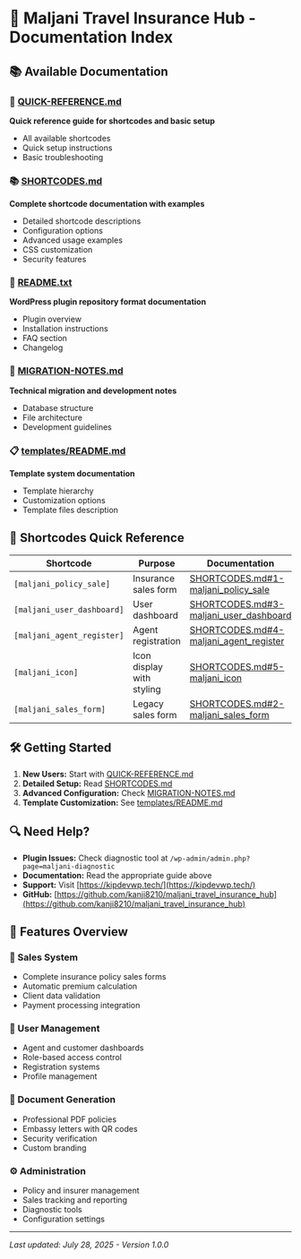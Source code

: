 # 📖 Maljani Travel Insurance Hub - Documentation Index

## 📚 Available Documentation

### 🚀 [QUICK-REFERENCE.md](QUICK-REFERENCE.md)
**Quick reference guide for shortcodes and basic setup**
- All available shortcodes
- Quick setup instructions
- Basic troubleshooting

### 📚 [SHORTCODES.md](SHORTCODES.md)
**Complete shortcode documentation with examples**
- Detailed shortcode descriptions
- Configuration options
- Advanced usage examples
- CSS customization
- Security features

### 📄 [README.txt](README.txt)
**WordPress plugin repository format documentation**
- Plugin overview
- Installation instructions
- FAQ section
- Changelog

### 🔧 [MIGRATION-NOTES.md](MIGRATION-NOTES.md)
**Technical migration and development notes**
- Database structure
- File architecture
- Development guidelines

### 📋 [templates/README.md](templates/README.md)
**Template system documentation**
- Template hierarchy
- Customization options
- Template files description

## 🎯 Shortcodes Quick Reference

| Shortcode | Purpose | Documentation |
|-----------|---------|---------------|
| `[maljani_policy_sale]` | Insurance sales form | [SHORTCODES.md#1-maljani_policy_sale](SHORTCODES.md#1-maljani_policy_sale) |
| `[maljani_user_dashboard]` | User dashboard | [SHORTCODES.md#3-maljani_user_dashboard](SHORTCODES.md#3-maljani_user_dashboard) |
| `[maljani_agent_register]` | Agent registration | [SHORTCODES.md#4-maljani_agent_register](SHORTCODES.md#4-maljani_agent_register) |
| `[maljani_icon]` | Icon display with styling | [SHORTCODES.md#5-maljani_icon](SHORTCODES.md#5-maljani_icon) |
| `[maljani_sales_form]` | Legacy sales form | [SHORTCODES.md#2-maljani_sales_form](SHORTCODES.md#2-maljani_sales_form) |

## 🛠️ Getting Started

1. **New Users:** Start with [QUICK-REFERENCE.md](QUICK-REFERENCE.md)
2. **Detailed Setup:** Read [SHORTCODES.md](SHORTCODES.md)
3. **Advanced Configuration:** Check [MIGRATION-NOTES.md](MIGRATION-NOTES.md)
4. **Template Customization:** See [templates/README.md](templates/README.md)

## 🔍 Need Help?

- **Plugin Issues:** Check diagnostic tool at `/wp-admin/admin.php?page=maljani-diagnostic`
- **Documentation:** Read the appropriate guide above
- **Support:** Visit [https://kipdevwp.tech/](https://kipdevwp.tech/)
- **GitHub:** [https://github.com/kanji8210/maljani_travel_insurance_hub](https://github.com/kanji8210/maljani_travel_insurance_hub)

## 📱 Features Overview

### 🛒 Sales System
- Complete insurance policy sales forms
- Automatic premium calculation
- Client data validation
- Payment processing integration

### 👥 User Management
- Agent and customer dashboards
- Role-based access control
- Registration systems
- Profile management

### 📄 Document Generation
- Professional PDF policies
- Embassy letters with QR codes
- Security verification
- Custom branding

### ⚙️ Administration
- Policy and insurer management
- Sales tracking and reporting
- Diagnostic tools
- Configuration settings

---

*Last updated: July 28, 2025 - Version 1.0.0*
